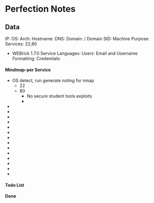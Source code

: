 # Perfection Notes

## Data

IP:
OS:
Arch:
Hostname:
DNS:
Domain:  / Domain SID:
Machine Purpose:
Services: 22,80
- WEBrick 1.7.0
Service Languages:
Users:
Email and Username Formatting:
Credentials:



#### Mindmap-per Service

- OS detect, run generate noting for nmap
	- 22
	- 80
		- No secure student tools exploits
		- 
-
-
-
-
-
-
-
-
-
-
-
-
-
-



#### Todo List
#### Done


